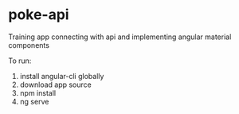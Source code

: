 # poke-api

Training app connecting with api and implementing angular material components

To run:
1. install angular-cli globally
2. download app source
3. npm install
4. ng serve
